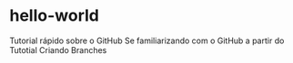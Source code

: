 # hello-world
Tutorial rápido sobre o GitHub
Se familiarizando com o GitHub a partir do Tutotial
Criando Branches
